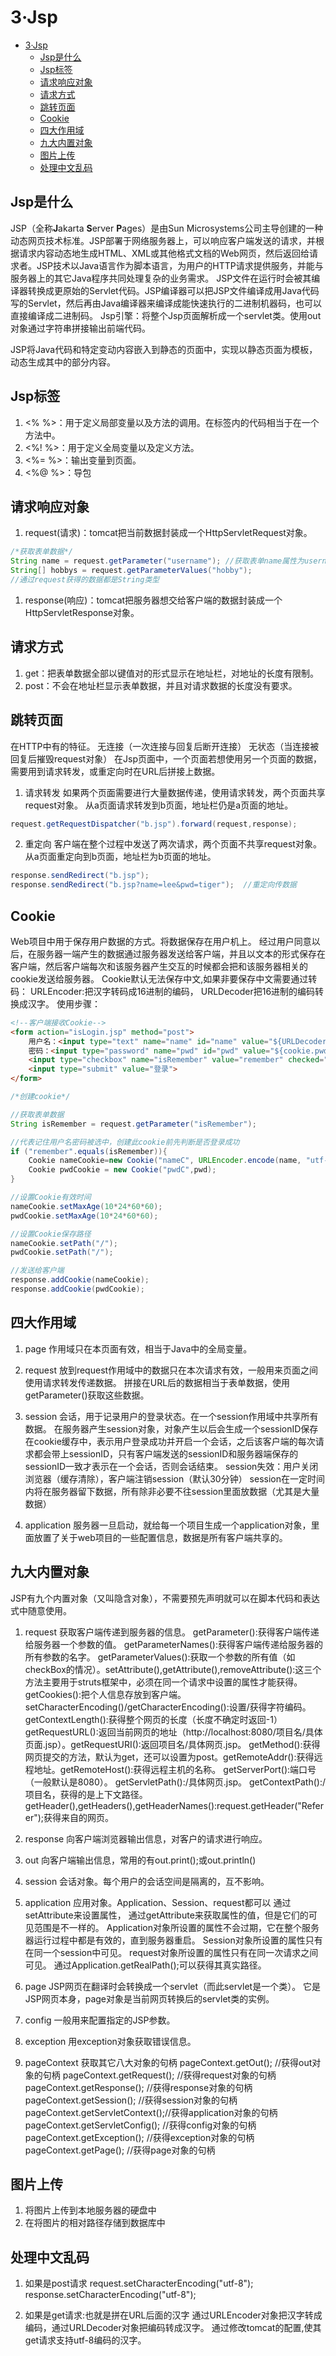 # 3·Jsp

- [3·Jsp](#3jsp)
  - [Jsp是什么](#jsp是什么)
  - [Jsp标签](#jsp标签)
  - [请求响应对象](#请求响应对象)
  - [请求方式](#请求方式)
  - [跳转页面](#跳转页面)
  - [Cookie](#cookie)
  - [四大作用域](#四大作用域)
  - [九大内置对象](#九大内置对象)
  - [图片上传](#图片上传)
  - [处理中文乱码](#处理中文乱码)

## Jsp是什么
JSP（全称**J**akarta **S**erver **P**ages）是由Sun Microsystems公司主导创建的一种动态网页技术标准。JSP部署于网络服务器上，可以响应客户端发送的请求，并根据请求内容动态地生成HTML、XML或其他格式文档的Web网页，然后返回给请求者。JSP技术以Java语言作为脚本语言，为用户的HTTP请求提供服务，并能与服务器上的其它Java程序共同处理复杂的业务需求。
JSP文件在运行时会被其编译器转换成更原始的Servlet代码。JSP编译器可以把JSP文件编译成用Java代码写的Servlet，然后再由Java编译器来编译成能快速执行的二进制机器码，也可以直接编译成二进制码。
Jsp引擎：将整个Jsp页面解析成一个servlet类。使用out对象通过字符串拼接输出前端代码。

JSP将Java代码和特定变动内容嵌入到静态的页面中，实现以静态页面为模板，动态生成其中的部分内容。

## Jsp标签
1. <% %>：用于定义局部变量以及方法的调用。在标签内的代码相当于在一个方法中。
2. <%! %>：用于定义全局变量以及定义方法。
3. <%= %>：输出变量到页面。
4. <%@ %>：导包
 
## 请求响应对象
1. request(请求)：tomcat把当前数据封装成一个HttpServletRequest对象。
```java
/*获取表单数据*/
String name = request.getParameter("username");	//获取表单name属性为username的值
String[] hobbys = request.getParameterValues("hobby");
//通过request获得的数据都是String类型
```

1. response(响应)：tomcat把服务器想交给客户端的数据封装成一个HttpServletResponse对象。

## 请求方式
1. get：把表单数据全部以键值对的形式显示在地址栏，对地址的长度有限制。
2. post：不会在地址栏显示表单数据，并且对请求数据的长度没有要求。

## 跳转页面
在HTTP中有的特征。
无连接（一次连接与回复后断开连接）
无状态（当连接被回复后摧毁request对象）
在Jsp页面中，一个页面若想使用另一个页面的数据，需要用到请求转发，或重定向时在URL后拼接上数据。

1. 请求转发
如果两个页面需要进行大量数据传递，使用请求转发，两个页面共享request对象。
从a页面请求转发到b页面，地址栏仍是a页面的地址。
```java
request.getRequestDispatcher("b.jsp").forward(request,response);
```

2. 重定向
客户端在整个过程中发送了两次请求，两个页面不共享request对象。
从a页面重定向到b页面，地址栏为b页面的地址。
```java
response.sendRedirect("b.jsp");
response.sendRedirect("b.jsp?name=lee&pwd=tiger");	//重定向传数据
```

## Cookie
Web项目中用于保存用户数据的方式。将数据保存在用户机上。
经过用户同意以后，在服务器一端产生的数据通过服务器发送给客户端，并且以文本的形式保存在客户端，然后客户端每次和该服务器产生交互的时候都会把和该服务器相关的cookie发送给服务器。
Cookie默认无法保存中文,如果非要保存中文需要通过转码：
URLEncoder:把汉字转码成16进制的编码，
URLDecoder把16进制的编码转换成汉字。
使用步骤：
```html
<!--客户端接收Cookie-->
<form action="isLogin.jsp" method="post">
    用户名：<input type="text" name="name" id="name" value="${URLDecoder.decode(cookie.nameC.value,'utf-8')}"><p></p>
    密码：<input type="password" name="pwd" id="pwd" value="${cookie.pwdC.value}"><p></p>
    <input type="checkbox" name="isRemember" value="remember" checked="checked">记住用户名密码<p></p>
    <input type="submit" value="登录">
</form>
```
```java
/*创建cookie*/

//获取表单数据
String isRemember = request.getParameter("isRemember");

//代表记住用户名密码被选中，创建此cookie前先判断是否登录成功
if ("remember".equals(isRemember)){
	Cookie nameCookie=new Cookie("nameC", URLEncoder.encode(name, "utf-8"));
	Cookie pwdCookie = new Cookie("pwdC",pwd);
}

//设置Cookie有效时间
nameCookie.setMaxAge(10*24*60*60);
pwdCookie.setMaxAge(10*24*60*60);

//设置Cookie保存路径
nameCookie.setPath("/");
pwdCookie.setPath("/");

//发送给客户端
response.addCookie(nameCookie);
response.addCookie(pwdCookie);
```

## 四大作用域
1. page
作用域只在本页面有效，相当于Java中的全局变量。

2. request
放到request作用域中的数据只在本次请求有效，一般用来页面之间使用请求转发传递数据。
拼接在URL后的数据相当于表单数据，使用getParameter()获取这些数据。

3. session
会话，用于记录用户的登录状态。在一个session作用域中共享所有数据。
在服务器产生session对象，对象产生以后会生成一个sessionID保存在cookie缓存中，表示用户登录成功并开启一个会话，之后该客户端的每次请求都会带上sessionID，只有客户端发送的sessionID和服务器端保存的sessionID一致才表示在一个会话，否则会话结束。
session失效：用户关闭浏览器（缓存清除），客户端注销session（默认30分钟）
session在一定时间内将在服务器留下数据，所有除非必要不往session里面放数据（尤其是大量数据）

4. application
服务器一旦启动，就给每一个项目生成一个application对象，里面放置了关于web项目的一些配置信息，数据是所有客户端共享的。

## 九大内置对象
JSP有九个内置对象（又叫隐含对象），不需要预先声明就可以在脚本代码和表达式中随意使用。

1. request
获取客户端传递到服务器的信息。
getParameter():获得客户端传递给服务器一个参数的值。
getParameterNames():获得客户端传递给服务器的所有参数的名字。
getParameterValues():获取一个参数的所有值（如checkBox的情况）。setAttribute(),getAttribute(),removeAttribute():这三个方法主要用于struts框架中，必须在同一个请求中设置的属性才能获得。
getCookies():把个人信息存放到客户端。
setCharacterEncoding()/getCharacterEncoding():设置/获得字符编码。
getContextLength():获得整个网页的长度（长度不确定时返回-1）
getRequestURL():返回当前网页的地址（http://localhost:8080/项目名/具体页面.jsp）。getRequestURI():返回项目名/具体网页.jsp。
getMethod():获得网页提交的方法，默认为get，还可以设置为post。getRemoteAddr():获得远程地址。getRemoteHost():获得远程主机的名称。
getServerPort():端口号（一般默认是8080）。
getServletPath():/具体网页.jsp。
getContextPath():/项目名，获得的是上下文路径。getHeader(),getHeaders(),getHeaderNames():request.getHeader("Referer");获得来自的网页。

2. response
向客户端浏览器输出信息，对客户的请求进行响应。

3. out
向客户端输出信息，常用的有out.print();或out.println()

4. session
会话对象。每个用户的会话空间是隔离的，互不影响。

5. application
应用对象。Application、Session、request都可以
通过setAttribute来设置属性，
通过getAttribute来获取属性的值，但是它们的可见范围是不一样的。
Application对象所设置的属性不会过期，它在整个服务器运行过程中都是有效的，直到服务器重启。
Session对象所设置的属性只有在同一个session中可见。
request对象所设置的属性只有在同一次请求之间可见。
通过Application.getRealPath();可以获得其真实路径。

6. page
JSP网页在翻译时会转换成一个servlet（而此servlet是一个类）。
它是JSP网页本身，page对象是当前网页转换后的servlet类的实例。

7. config
一般用来配置指定的JSP参数。

8. exception
用exception对象获取错误信息。

9. pageContext
获取其它八大对象的句柄
pageContext.getOut(); //获得out对象的句柄
pageContext.getRequest(); //获得request对象的句柄
pageContext.getResponse(); //获得response对象的句柄
pageContext.getSession(); //获得session对象的句柄
pageContext.getServletContext();//获得application对象的句柄
pageContext.getServletConfig(); //获得config对象的句柄
pageContext.getException(); //获得exception对象的句柄
pageContext.getPage(); //获得page对象的句柄

## 图片上传
1. 将图片上传到本地服务器的硬盘中
2. 在将图片的相对路径存储到数据库中

## 处理中文乱码
1. 如果是post请求
request.setCharacterEncoding("utf-8");
response.setCharacterEncoding("utf-8");

2. 如果是get请求:也就是拼在URL后面的汉字
通过URLEncoder对象把汉字转成编码，通过URLDecoder对象把编码转成汉字。
通过修改tomcat的配置,使其get请求支持utf-8编码的汉字。
